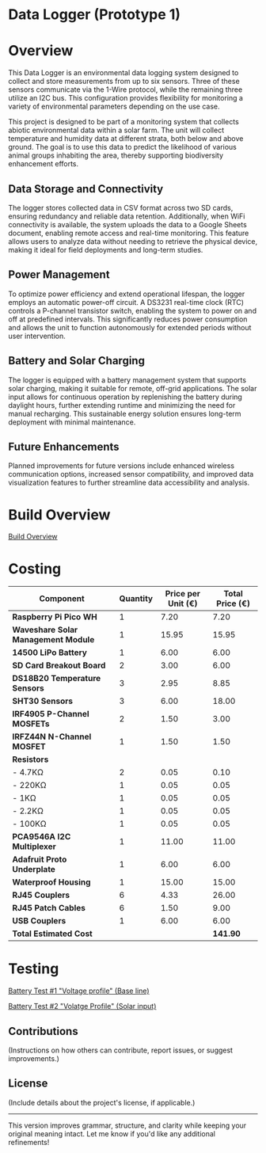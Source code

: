 
# Data Logger (Prototype 1)

# Overview

This Data Logger is an environmental data logging system designed to collect and store measurements from up to six sensors. Three of these sensors communicate via the 1-Wire protocol, while the remaining three utilize an I2C bus. This configuration provides flexibility for monitoring a variety of environmental parameters depending on the use case.

This project is designed to be part of a monitoring system that collects abiotic environmental data within a solar farm. The unit will collect temperature and humidity data at different strata, both below and above ground. The goal is to use this data to predict the likelihood of various animal groups inhabiting the area, thereby supporting biodiversity enhancement efforts.

## Data Storage and Connectivity

The logger stores collected data in CSV format across two SD cards, ensuring redundancy and reliable data retention. Additionally, when WiFi connectivity is available, the system uploads the data to a Google Sheets document, enabling remote access and real-time monitoring. This feature allows users to analyze data without needing to retrieve the physical device, making it ideal for field deployments and long-term studies.

## Power Management

To optimize power efficiency and extend operational lifespan, the logger employs an automatic power-off circuit. A DS3231 real-time clock (RTC) controls a P-channel transistor switch, enabling the system to power on and off at predefined intervals. This significantly reduces power consumption and allows the unit to function autonomously for extended periods without user intervention.

## Battery and Solar Charging

The logger is equipped with a battery management system that supports solar charging, making it suitable for remote, off-grid applications. The solar input allows for continuous operation by replenishing the battery during daylight hours, further extending runtime and minimizing the need for manual recharging. This sustainable energy solution ensures long-term deployment with minimal maintenance.

## Future Enhancements

Planned improvements for future versions include enhanced wireless communication options, increased sensor compatibility, and improved data visualization features to further streamline data accessibility and analysis.

# Build Overview

[Build Overview](Build_Overview.md)

# Costing

| Component                                | Quantity | Price per Unit (€) | Total Price (€) |
|------------------------------------------|----------|--------------------|-----------------|
| **Raspberry Pi Pico WH**                 | 1        | 7.20               | 7.20            |
| **Waveshare Solar Management Module**    | 1        | 15.95              | 15.95           |
| **14500 LiPo Battery**                   | 1        | 6.00               | 6.00            |
| **SD Card Breakout Board**               | 2        | 3.00               | 6.00            |
| **DS18B20 Temperature Sensors**          | 3        | 2.95               | 8.85            |
| **SHT30 Sensors**                        | 3        | 6.00               | 18.00           |
| **IRF4905 P-Channel MOSFETs**            | 2        | 1.50               | 3.00            |
| **IRFZ44N N-Channel MOSFET**             | 1        | 1.50               | 1.50            |
| **Resistors**                            |          |                    |                 |
| - 4.7KΩ                                  | 2        | 0.05               | 0.10            |
| - 220KΩ                                  | 1        | 0.05               | 0.05            |
| - 1KΩ                                    | 1        | 0.05               | 0.05            |
| - 2.2KΩ                                  | 1        | 0.05               | 0.05            |
| - 100KΩ                                  | 1        | 0.05               | 0.05            |
| **PCA9546A I2C Multiplexer**             | 1        | 11.00              | 11.00           |
| **Adafruit Proto Underplate**            | 1        | 6.00               | 6.00            |
| **Waterproof Housing**                   | 1        | 15.00              | 15.00           |
| **RJ45 Couplers**                        | 6        | 4.33               | 26.00           |
| **RJ45 Patch Cables**                    | 6        | 1.50               | 9.00            |
| **USB Couplers**                         | 1        | 6.00               | 6.00            |
| **Total Estimated Cost**                 |          |                    | **141.90**      |


# Testing

[Battery Test #1 "Voltage profile" (Base line)](Testing/Battery_test.md)

[Battery Test #2 "Volatge Profile" (Solar input)](Testing/Battery_test_solar.md)


## Contributions

(Instructions on how others can contribute, report issues, or suggest improvements.)

## License

(Include details about the project's license, if applicable.)

---

This version improves grammar, structure, and clarity while keeping your original meaning intact. Let me know if you'd like any additional refinements!
